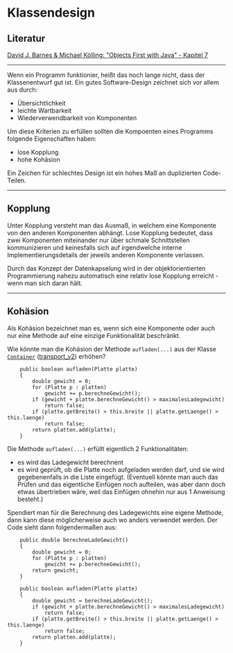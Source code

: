 # Klassendesign #

## Literatur ##
[David J. Barnes & Michael Kölling: "Objects First with Java" - Kapitel 7](http://www.bluej.org/objects-first/chapters/objects-first-ch7.pdf)


---


Wenn ein Programm funktionier, heißt das noch lange nicht, dass der Klassenentwurf gut ist.
Ein gutes Software-Design zeichnet sich vor allem aus durch:
  * Übersichtlichkeit
  * leichte Wartbarkeit
  * Wiederverwendbarkeit von Komponenten

Um diese Kriterien zu erfüllen sollten die Kompoenten eines Programms folgende Eigenschaften haben:
  * lose Kopplung
  * hohe Kohäsion

Ein Zeichen für schlechtes Design ist ein hohes Maß an duplizierten Code-Teilen.


---


## Kopplung ##

Unter Kopplung versteht man das Ausmaß, in welchem eine Komponente von den anderen Komponenten abhängt. Lose Kopplung bedeutet, dass zwei Komponenten miteinander nur über schmale Schnittstellen kommunizieren und keinesfalls sich auf irgendwelche interne Implementierungsdetails der jeweils anderen Komponente verlassen.

Durch das Konzept der Datenkapselung wird in der objektorientierten Programmierung nahezu automatisch eine relativ lose Kopplung erreicht - wenn man sich daran hält.



---


## Kohäsion ##

Als Kohäsion bezeichnet man es, wenn sich eine Komponente oder auch nur eine Methode auf eine einzige Funktionalität beschränkt.

Wie könnte man die Kohäsion der Methode `aufladen(...)` aus der Klasse [`Container`](http://pr-gse.googlecode.com/svn/trunk/uebungen/musterloesungen/src/transport_v2/Container.java) ([transport\_v2](http://pr-gse.googlecode.com/svn/trunk/uebungen/musterloesungen/src/transport_v2)) erhöhen?

```
    public boolean aufladen(Platte platte)
    {
        double gewicht = 0;
        for (Platte p : platten)
            gewicht += p.berechneGewicht();
        if (gewicht + platte.berechneGewicht() > maximalesLadegewicht)
            return false;
        if (platte.getBreite() > this.breite || platte.getLaenge() > this.laenge)
            return false;
        return platten.add(platte);
    }
```

Die Methode `aufladen(...)` erfüllt eigentlich 2 Funktionalitäten:
  * es wird das Ladegewicht berechnent
  * es wird geprüft, ob die Platte noch aufgeladen werden darf, und sie wird gegebenenfalls in die Liste eingefügt.
(Eventuell könnte man auch das Prüfen und das eigentliche Einfügen noch aufteilen, was aber dann doch etwas übertrieben wäre, weil das Einfügen ohnehin nur aus 1 Anweisung besteht.)

Spendiert man für die Berechnung des Ladegewichts eine eigene Methode, dann kann diese möglicherweise auch wo anders verwendet werden.
Der Code sieht dann folgendermaßen aus:

```
    public double berechneLadeGewicht()
    {
        double gewicht = 0;
        for (Platte p : platten)
            gewicht += p.berechneGewicht();
        return gewicht;
    }
    
    public boolean aufladen(Platte platte)
    {
        double gewicht = berechneLadeGewicht();
        if (gewicht + platte.berechneGewicht() > maximalesLadegewicht)
            return false;
        if (platte.getBreite() > this.breite || platte.getLaenge() > this.laenge)
            return false;
        return platten.add(platte);
    }
```